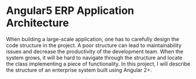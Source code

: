 # Angular5 ERP Application Architecture
When building a large-scale application, one has to carefully design the code structure in the project. A poor structure can lead to maintainability issues and decrease the productivity of the development team. When the system grows, it will be hard to navigate through the structure and locate the class implementing a piece of functionality.
In this project, I will describe the structure of an enterprise system built using Angular 2+.
